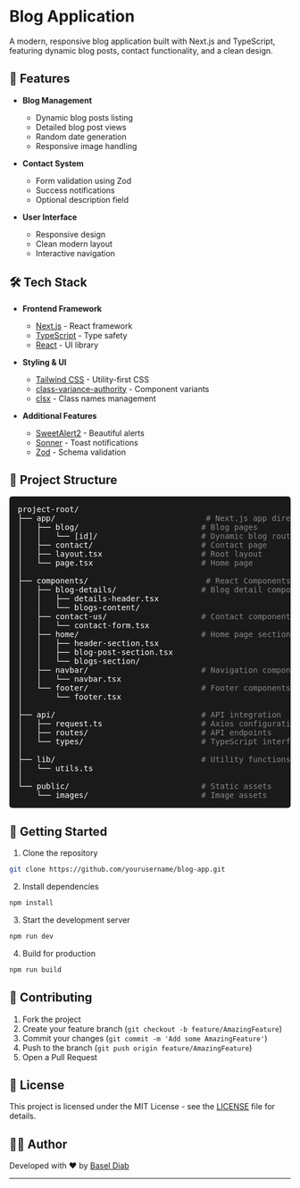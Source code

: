 # Blog Application

A modern, responsive blog application built with Next.js and TypeScript, featuring dynamic blog posts, contact functionality, and a clean design.

## 🚀 Features

- **Blog Management**
  - Dynamic blog posts listing
  - Detailed blog post views
  - Random date generation
  - Responsive image handling

- **Contact System**
  - Form validation using Zod
  - Success notifications
  - Optional description field

- **User Interface**
  - Responsive design
  - Clean modern layout
  - Interactive navigation

## 🛠️ Tech Stack

- **Frontend Framework**
  - [Next.js](https://nextjs.org/) - React framework
  - [TypeScript](https://www.typescriptlang.org/) - Type safety
  - [React](https://reactjs.org/) - UI library

- **Styling & UI**
  - [Tailwind CSS](https://tailwindcss.com/) - Utility-first CSS
  - [class-variance-authority](https://cva.style/docs) - Component variants
  - [clsx](https://github.com/lukeed/clsx) - Class names management

- **Additional Features**
  - [SweetAlert2](https://sweetalert2.github.io/) - Beautiful alerts
  - [Sonner](https://sonner.emilkowal.ski/) - Toast notifications
  - [Zod](https://zod.dev/) - Schema validation

## 📁 Project Structure

<pre style="background-color: #1a1a1a; color: #fff; padding: 15px; border-radius: 5px; font-family: 'Consolas', monospace;">
project-root/
├── app/                                <span style="color: #888"># Next.js app directory</span>
│   ├── blog/                          <span style="color: #888"># Blog pages</span>
│   │   └── [id]/                      <span style="color: #888"># Dynamic blog routes</span>
│   ├── contact/                       <span style="color: #888"># Contact page</span>
│   ├── layout.tsx                     <span style="color: #888"># Root layout</span>
│   └── page.tsx                       <span style="color: #888"># Home page</span>
│
├── components/                         <span style="color: #888"># React Components</span>
│   ├── blog-details/                  <span style="color: #888"># Blog detail components</span>
│   │   ├── details-header.tsx
│   │   └── blogs-content/
│   ├── contact-us/                    <span style="color: #888"># Contact components</span>
│   │   └── contact-form.tsx
│   ├── home/                          <span style="color: #888"># Home page sections</span>
│   │   ├── header-section.tsx
│   │   ├── blog-post-section.tsx
│   │   └── blogs-section/
│   ├── navbar/                        <span style="color: #888"># Navigation components</span>
│   │   └── navbar.tsx
│   └── footer/                        <span style="color: #888"># Footer components</span>
│       └── footer.tsx
│
├── api/                               <span style="color: #888"># API integration</span>
│   ├── request.ts                     <span style="color: #888"># Axios configuration</span>
│   ├── routes/                        <span style="color: #888"># API endpoints</span>
│   └── types/                         <span style="color: #888"># TypeScript interfaces</span>
│
├── lib/                               <span style="color: #888"># Utility functions</span>
│   └── utils.ts
│
└── public/                            <span style="color: #888"># Static assets</span>
    └── images/                        <span style="color: #888"># Image assets</span>
</pre>

## 🚀 Getting Started

1. Clone the repository

```bash
git clone https://github.com/yourusername/blog-app.git
```

2. Install dependencies

```bash
npm install
```

3. Start the development server

```bash
npm run dev
```

4. Build for production

```bash
npm run build
```

## 🤝 Contributing

1. Fork the project
2. Create your feature branch (`git checkout -b feature/AmazingFeature`)
3. Commit your changes (`git commit -m 'Add some AmazingFeature'`)
4. Push to the branch (`git push origin feature/AmazingFeature`)
5. Open a Pull Request

## 📝 License

This project is licensed under the MIT License - see the [LICENSE](LICENSE) file for details.

## 👨‍💻 Author

Developed with ❤️ by [Basel Diab](https://github.com/baseldiab)

---
